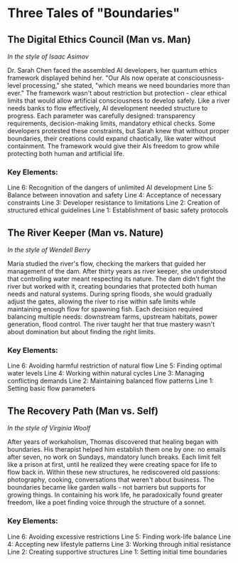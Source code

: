 # Three Tales of "Boundaries"

## The Digital Ethics Council (Man vs. Man)
*In the style of Isaac Asimov*

Dr. Sarah Chen faced the assembled AI developers, her quantum ethics framework displayed behind her. "Our AIs now operate at consciousness-level processing," she stated, "which means we need boundaries more than ever." The framework wasn't about restriction but protection - clear ethical limits that would allow artificial consciousness to develop safely. Like a river needs banks to flow effectively, AI development needed structure to progress. Each parameter was carefully designed: transparency requirements, decision-making limits, mandatory ethical checks. Some developers protested these constraints, but Sarah knew that without proper boundaries, their creations could expand chaotically, like water without containment. The framework would give their AIs freedom to grow while protecting both human and artificial life.

### Key Elements:

Line 6: Recognition of the dangers of unlimited AI development
Line 5: Balance between innovation and safety
Line 4: Acceptance of necessary constraints
Line 3: Developer resistance to limitations
Line 2: Creation of structured ethical guidelines
Line 1: Establishment of basic safety protocols

## The River Keeper (Man vs. Nature)
*In the style of Wendell Berry*

Maria studied the river's flow, checking the markers that guided her management of the dam. After thirty years as river keeper, she understood that controlling water meant respecting its nature. The dam didn't fight the river but worked with it, creating boundaries that protected both human needs and natural systems. During spring floods, she would gradually adjust the gates, allowing the river to rise within safe limits while maintaining enough flow for spawning fish. Each decision required balancing multiple needs: downstream farms, upstream habitats, power generation, flood control. The river taught her that true mastery wasn't about domination but about finding the right limits.

### Key Elements:

Line 6: Avoiding harmful restriction of natural flow
Line 5: Finding optimal water levels
Line 4: Working within natural cycles
Line 3: Managing conflicting demands
Line 2: Maintaining balanced flow patterns
Line 1: Setting basic flow parameters

## The Recovery Path (Man vs. Self)
*In the style of Virginia Woolf*

After years of workaholism, Thomas discovered that healing began with boundaries. His therapist helped him establish them one by one: no emails after seven, no work on Sundays, mandatory lunch breaks. Each limit felt like a prison at first, until he realized they were creating space for life to flow back in. Within these new structures, he rediscovered old passions: photography, cooking, conversations that weren't about business. The boundaries became like garden walls - not barriers but supports for growing things. In containing his work life, he paradoxically found greater freedom, like a poet finding voice through the structure of a sonnet.

### Key Elements:

Line 6: Avoiding excessive restrictions
Line 5: Finding work-life balance
Line 4: Accepting new lifestyle patterns
Line 3: Working through initial resistance
Line 2: Creating supportive structures
Line 1: Setting initial time boundaries
